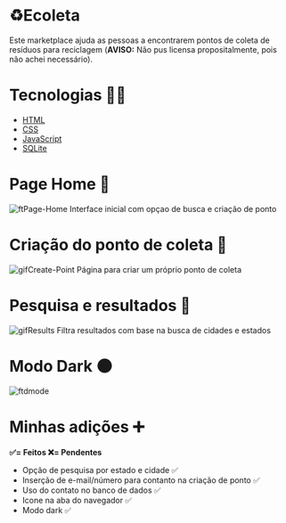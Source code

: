 # ♻Ecoleta
Este marketplace ajuda as pessoas a encontrarem pontos de coleta de resíduos para reciclagem (<strong>AVISO:</strong> Não pus licensa propositalmente, pois não achei necessário).<br>
# Tecnologias 👨‍💻
* [HTML](https://developer.mozilla.org/pt-BR/docs/Web/HTM)
* [CSS](https://developer.mozilla.org/pt-BR/docs/Web/CSS)
* [JavaScript](https://developer.mozilla.org/pt-BR/docs/Web/JavaScript)
* [SQLite](https://www.sqlite.org/index.html)
# Page Home 🏡
![ftPage-Home](https://user-images.githubusercontent.com/65914461/83944906-61e17d00-a7dd-11ea-9dfd-0d793b97a8f8.png)
Interface inicial com opçao de busca e criação de ponto
# Criação do ponto de coleta 🚮
![gifCreate-Point](https://user-images.githubusercontent.com/65914461/83946620-62334580-a7e8-11ea-9027-b14fb9502f5c.gif)
Página para criar um próprio ponto de coleta
# Pesquisa e resultados 🔎
![gifResults](https://user-images.githubusercontent.com/65914461/83946674-b3dbd000-a7e8-11ea-8f1f-3d84b1861ff3.gif)
Filtra resultados com base na busca de cidades e estados
# Modo Dark 🌑
![ftdmode](https://user-images.githubusercontent.com/65914461/83985900-3c559000-a911-11ea-8d8b-b67ebe95060c.png)
# Minhas adições ➕
<strong>✅= Feitos ❌= Pendentes </strong>
* Opção de pesquisa por estado e cidade ✅
* Inserção de e-mail/número para contanto na criação de ponto ✅
* Uso do contato no banco de dados ✅
* Icone na aba do navegador ✅
* Modo dark ✅
